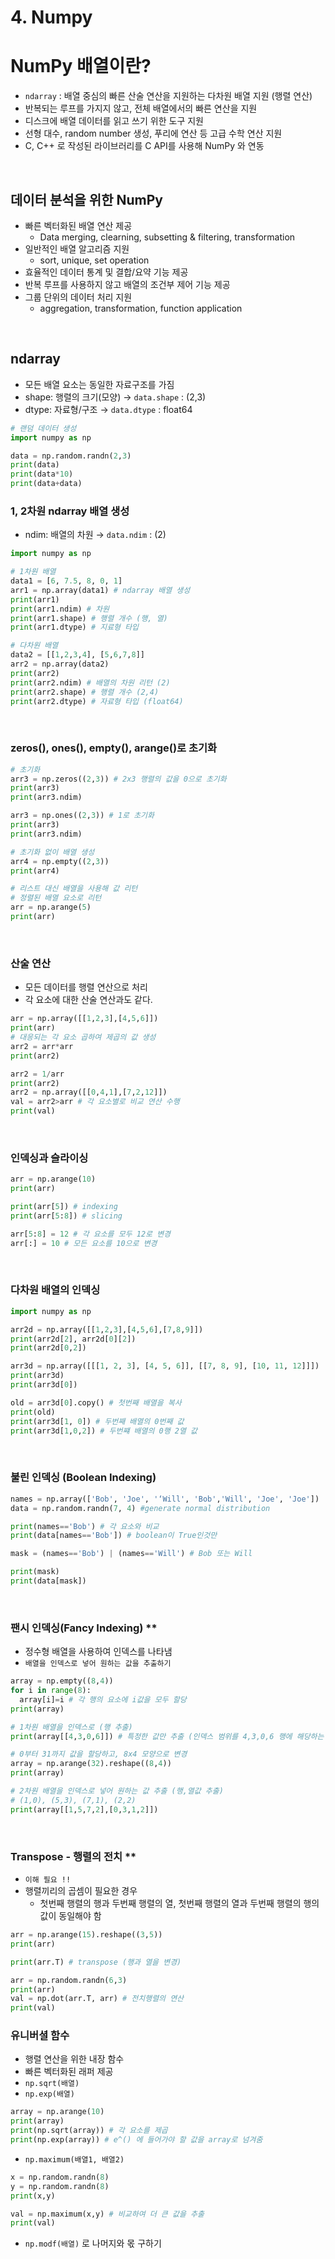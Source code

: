 # 4. Numpy

# NumPy 배열이란?

- `ndarray` : 배열 중심의 빠른 산술 연산을 지원하는 다차원 배열 지원 (행렬 연산)
- 반복되는 루프를 가지지 않고, 전체 배열에서의 빠른 연산을 지원
- 디스크에 배열 데이터를 읽고 쓰기 위한 도구 지원
- 선형 대수, random number 생성, 푸리에 연산 등 고급 수학 연산 지원
- C, C++ 로 작성된 라이브러리를 C API를 사용해 NumPy 와 연동

<br>

## 데이터 분석을 위한 NumPy

- 빠른 벡터화된 배열 연산 제공
    - Data merging, clearning, subsetting & filtering, transformation
- 일반적인 배열 알고리즘 지원
    - sort, unique, set operation
- 효율적인 데이터 통계 및 결합/요약 기능 제공
- 반복 루프를 사용하지 않고 배열의 조건부 제어 기능 제공
- 그룹 단위의 데이터 처리 지원
    - aggregation, transformation, function application

<br>

## ndarray

- 모든 배열 요소는 동일한 자료구조를 가짐
- shape: 행렬의 크기(모양) → `data.shape` : (2,3)
- dtype: 자료형/구조 → `data.dtype` : float64

```python
# 랜덤 데이터 생성
import numpy as np

data = np.random.randn(2,3)
print(data)
print(data*10)
print(data+data)
```

### 1, 2차원 ndarray 배열 생성

- ndim: 배열의 차원 → `data.ndim` : (2)

```python
import numpy as np

# 1차원 배열
data1 = [6, 7.5, 8, 0, 1]
arr1 = np.array(data1) # ndarray 배열 생성
print(arr1)
print(arr1.ndim) # 차원
print(arr1.shape) # 행렬 개수 (행, 열)
print(arr1.dtype) # 지료형 타입

# 다차원 배열
data2 = [[1,2,3,4], [5,6,7,8]]
arr2 = np.array(data2)
print(arr2)
print(arr2.ndim) # 배열의 차원 리턴 (2)
print(arr2.shape) # 행렬 개수 (2,4)
print(arr2.dtype) # 자료형 타입 (float64)

```
<br>

### zeros(), ones(), empty(), arange()로 초기화

```python
# 초기화
arr3 = np.zeros((2,3)) # 2x3 행렬의 값을 0으로 초기화
print(arr3)
print(arr3.ndim)

arr3 = np.ones((2,3)) # 1로 초기화
print(arr3)
print(arr3.ndim)

# 초기화 없이 배열 생성
arr4 = np.empty((2,3))
print(arr4)

# 리스트 대신 배열을 사용해 값 리턴
# 정렬된 배열 요소로 리턴
arr = np.arange(5)
print(arr)

```
<br>

### 산술 연산

- 모든 데이터를 행렬 연산으로 처리
- 각 요소에 대한 산술 연산과도 같다.

```python
arr = np.array([[1,2,3],[4,5,6]])
print(arr)
# 대응되는 각 요소 곱하여 제곱의 값 생성
arr2 = arr*arr 
print(arr2) 

arr2 = 1/arr
print(arr2)
arr2 = np.array([[0,4,1],[7,2,12]])
val = arr2>arr # 각 요소별로 비교 연산 수행
print(val)
```
<br>

### 인덱싱과 슬라이싱

```python
arr = np.arange(10)
print(arr)

print(arr[5]) # indexing
print(arr[5:8]) # slicing

arr[5:8] = 12 # 각 요소를 모두 12로 변경
arr[:] = 10 # 모든 요소를 10으로 변경
```
<br>

### 다차원 배열의 인덱싱

```python
import numpy as np

arr2d = np.array([[1,2,3],[4,5,6],[7,8,9]])
print(arr2d[2], arr2d[0][2])
print(arr2d[0,2])

arr3d = np.array([[[1, 2, 3], [4, 5, 6]], [[7, 8, 9], [10, 11, 12]]])
print(arr3d)
print(arr3d[0])
```

```python
old = arr3d[0].copy() # 첫번째 배열을 복사
print(old)
print(arr3d[1, 0]) # 두번째 배열의 0번째 값
print(arr3d[1,0,2]) # 두번쨰 배열의 0행 2열 값
```

<br>

### 불린 인덱싱 (Boolean Indexing)

```python
names = np.array(['Bob', 'Joe', '‘Will', 'Bob','Will', 'Joe', 'Joe'])
data = np.random.randn(7, 4) #generate normal distribution

print(names=='Bob') # 각 요소와 비교
print(data[names=='Bob']) # boolean이 True인것만 

mask = (names=='Bob') | (names=='Will') # Bob 또는 Will

print(mask)
print(data[mask])
```
<br>

### 팬시 인덱싱(Fancy Indexing) **

- 정수형 배열을 사용하여 인덱스를 나타냄
- `배열을 인덱스로 넣어 원하는 값을 추출하기`

```python
array = np.empty((8,4))
for i in range(8):
  array[i]=i # 각 행의 요소에 i값을 모두 할당
print(array)

# 1차원 배열을 인덱스로 (행 추출)
print(array[[4,3,0,6]]) # 특정한 값만 추출 (인덱스 범위를 4,3,0,6 행에 해당하는 행만 추출)

# 0부터 31까지 값을 할당하고, 8x4 모양으로 변경 
array = np.arange(32).reshape((8,4))
print(array)

# 2차원 배열을 인덱스로 넣어 원하는 값 추출 (행,열값 추출)
# (1,0), (5,3), (7,1), (2,2)
print(array[[1,5,7,2],[0,3,1,2]])
```
<br>

### Transpose - 행렬의 전치 **

- `이해 필요 !!`
- 행렬끼리의 곱셈이 필요한 경우
    - 첫번째 행렬의 행과 두번째 행렬의 열, 첫번째 행렬의 열과 두번째 행렬의 행의 값이 동일해야 함

```python
arr = np.arange(15).reshape((3,5))
print(arr)

print(arr.T) # transpose (행과 열을 변경)

arr = np.random.randn(6,3)
print(arr)
val = np.dot(arr.T, arr) # 전치행렬의 연산
print(val)
```

### 유니버셜 함수

- 행렬 연산을 위한 내장 함수
- 빠른 벡터화된 래퍼 제공
- `np.sqrt(배열)`
- `np.exp(배열)`

```python
array = np.arange(10)
print(array)
print(np.sqrt(array)) # 각 요소를 제곱
print(np.exp(array)) # e^() 에 들어가야 할 값을 array로 넘겨줌
```

- `np.maximum(배열1, 배열2)`

```python
x = np.random.randn(8)
y = np.random.randn(8)
print(x,y)

val = np.maximum(x,y) # 비교하여 더 큰 값을 추출
print(val)
```

- `np.modf(배열)` 로 나머지와 몫 구하기
